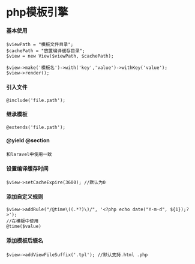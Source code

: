 # php模板引擎

#### 基本使用

    $viewPath = "模板文件目录";
    $cachePath = "放置编译缓存目录";
    $view = new View($viewPath, $cachePath);
    
    $view->make('模板名')->with('key','value')->withKey('value');
    $view->render();
    
#### 引入文件
    @include('file.path');
    
#### 继承模板
    @extends('file.path');
    
#### @yield @section
    和laravel中使用一致
  
#### 设置编译缓存时间
    $view->setCacheExpire(3600); //默认为0
    
#### 添加自定义规则
    $view->addRule("/@time\((.*?)\)/", '<?php echo date("Y-m-d", ${1});?>');
    //在模板中使用
    @time($value)
    
#### 添加模板后缀名
    $view->addViewFileSuffix('.tpl'); //默认支持.html .php
    

